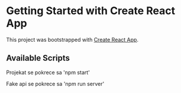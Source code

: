 # Getting Started with Create React App

This project was bootstrapped with [Create React App](https://github.com/facebook/create-react-app).

## Available Scripts

Projekat se pokrece sa 'npm start'

Fake api se pokrece sa 'npm run server'
